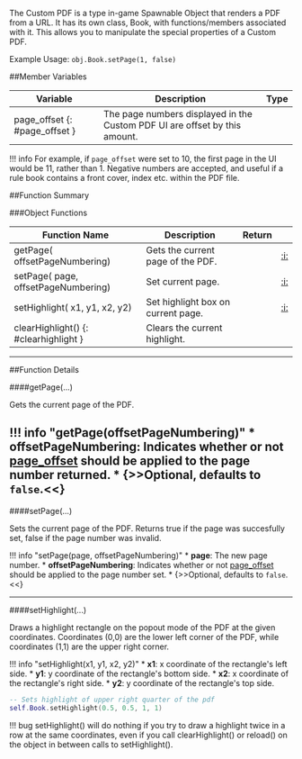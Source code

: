 The Custom PDF is a type in-game Spawnable Object that renders a PDF from a URL. It has its own class, Book, with functions/members associated with it. This allows you to manipulate the special properties of a Custom PDF.

Example Usage: `obj.Book.setPage(1, false)`

##Member Variables

Variable | Description | Type
-- | -- | :--
page_offset {: #page_offset } | The page numbers displayed in the Custom PDF UI are offset by this amount. | [<span class="tag int"></span>](../types.md)

!!! info
    For example, if `page_offset` were set to 10, the first page in the UI would be 11, rather than 1. Negative numbers are accepted, and useful if a rule book contains a front cover, index etc. within the PDF file.

##Function Summary

###Object Functions

Function Name | Description | Return | &nbsp;
-- | -- | -- | --:
getPage([<span class="tag boo"></span>](../types.md) offsetPageNumbering)  | Gets the current page of the PDF. | [<span class="ret int"></span>](../types.md) | [:i:](#getpage)
setPage([<span class="tag int"></span>](../types.md) page, [<span class="tag boo"></span>](../types.md) offsetPageNumbering)  | Set current page. | [<span class="ret boo"></span>](../types.md)| [:i:](#setpage)
setHighlight([<span class="tag flo"></span>](../types.md) x1, [<span class="tag flo"></span>](../types.md) y1, [<span class="tag flo"></span>](../types.md) x2, [<span class="tag flo"></span>](../types.md) y2)  | Set highlight box on current page. | [<span class="ret boo"></span>](../types.md) |  [:i:](#sethighlight)
clearHighlight() {: #clearhighlight } | Clears the current highlight. | [<span class="ret boo"></span>](../types.md)

---

##Function Details

####getPage(...)

[<span class="ret int"></span>](../types.md) Gets the current page of the PDF.

!!! info "getPage(offsetPageNumbering)"
	  * [<span class="tag boo"></span>](../types.md) **offsetPageNumbering**: Indicates whether or not [page_offset](#page_offset) should be applied to the page number returned.
        * {>>Optional, defaults to `false`.<<}
---

####setPage(...)

[<span class="ret boo"></span>](../types.md) Sets the current page of the PDF. Returns true if the page was succesfully set, false if the page number was invalid.

!!! info "setPage(page, offsetPageNumbering)"
    * [<span class="tag int"></span>](../types.md) **page**: The new page number.
    * [<span class="tag boo"></span>](../types.md) **offsetPageNumbering**: Indicates whether or not [page_offset](#page_offset) should be applied to the page number set.
        * {>>Optional, defaults to `false`.<<}


---

####setHighlight(...)

[<span class="ret boo"></span>](../types.md) Draws a highlight rectangle on the popout mode of the PDF at the given coordinates. Coordinates (0,0) are the lower left corner of the PDF, while coordinates (1,1) are the upper right corner.

!!! info "setHighlight(x1, y1, x2, y2)"
    * [<span class="tag flo"></span>](../types.md) **x1**: x coordinate of the rectangle's left side.
    * [<span class="tag flo"></span>](../types.md) **y1**: y coordinate of the rectangle's bottom side.
    * [<span class="tag flo"></span>](../types.md) **x2**: x coordinate of the rectangle's right side.
    * [<span class="tag flo"></span>](../types.md) **y2**: y coordinate of the rectangle's top side.

``` Lua
-- Sets highlight of upper right quarter of the pdf
self.Book.setHighlight(0.5, 0.5, 1, 1)
```

!!! bug
    setHighlight() will do nothing if you try to draw a highlight twice in a row at the same coordinates, even if you call clearHighlight() or reload() on the object in between calls to setHighlight().
